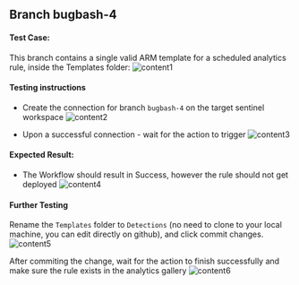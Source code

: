 ## Branch bugbash-4

#### Test Case:

This branch contains a single valid ARM template for a scheduled analytics rule, inside the Templates folder:
![content1](https://raw.githubusercontent.com/erant10/sentinel-content-as-code-bugbash/bugbash-4/Images/bb4-content.png)

#### Testing instructions

- Create the connection for branch `bugbash-4` on the target sentinel workspace
![content2](https://raw.githubusercontent.com/erant10/sentinel-content-as-code-bugbash/bugbash-4/Images/bb4-connect.png)

- Upon a successful connection - wait for the action to trigger
![content3](https://raw.githubusercontent.com/erant10/sentinel-content-as-code-bugbash/bugbash-4/Images/running.png)

#### Expected Result:
- The Workflow should result in Success, however the rule should not get deployed 
![content4](https://raw.githubusercontent.com/erant10/sentinel-content-as-code-bugbash/bugbash-4/Images/success.png)

#### Further Testing
Rename the `Templates` folder to `Detections` (no need to clone to your local machine, you can edit directly on github), and click commit changes.
![content5](https://raw.githubusercontent.com/erant10/sentinel-content-as-code-bugbash/bugbash-4/Images/commit.png)

After commiting the change, wait for the action to finish successfully and make sure the rule exists in the analytics gallery
![content6](https://raw.githubusercontent.com/erant10/sentinel-content-as-code-bugbash/bugbash-4/Images/gallery.png)
